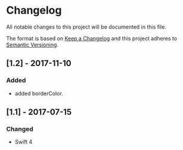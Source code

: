 # Changelog
All notable changes to this project will be documented in this file.

The format is based on [Keep a Changelog](http://keepachangelog.com/en/1.0.0/)
and this project adheres to [Semantic Versioning](http://semver.org/spec/v2.0.0.html).

## [1.2] - 2017-11-10

### Added
- added borderColor.

## [1.1] - 2017-07-15

### Changed
- Swift 4
